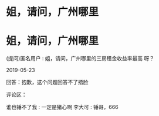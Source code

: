 # 姐，请问，广州哪里

# 姐，请问，广州哪里

(提问)匿名用户 : 姐，请问，广州哪里的三房租金收益率最高 呀？

2019-05-23

回答：抱歉，这个问题回答不了捂脸

评论区：

谁也锤不了我 : 一定是猪心啊 李大可 : 锤哥，666